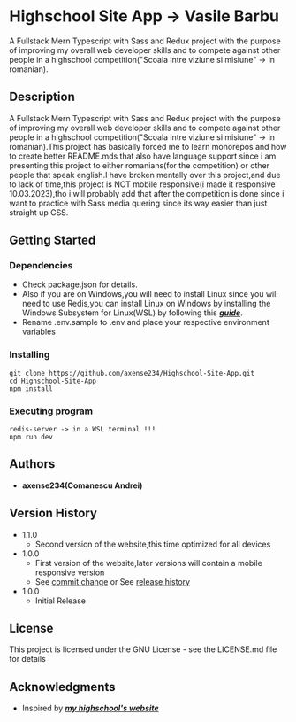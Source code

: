 # Highschool Site App -> Vasile Barbu

A Fullstack Mern Typescript with Sass and Redux project with the purpose of improving my overall web developer skills and to compete against other people in a highschool competition("Scoala intre viziune si misiune" -> in romanian).

## Description

A Fullstack Mern Typescript with Sass and Redux project with the purpose of improving my overall web developer skills and to compete against other people in a highschool competition("Scoala intre viziune si misiune" -> in romanian).This project has basically forced me to learn monorepos and how to create better README.mds that also have language support since i am presenting this project to either romanians(for the competition) or other people that speak english.I have broken mentally over this project,and due to lack of time,this project is NOT mobile responsive(i made it responsive 10.03.2023),tho i will probably add that after the competition is done since i want to practice with Sass media quering since its way easier than just straight up CSS.

## **Getting Started**

### Dependencies

- Check package.json for details.
- Also if you are on Windows,you will need to install Linux since you will need to use Redis,you can install Linux on Windows by installing the Windows Subsystem for Linux(WSL) by following this [**_guide_**](https://learn.microsoft.com/en-us/windows/wsl/install).
- Rename .env.sample to .env and place your respective environment variables

### Installing

```
git clone https://github.com/axense234/Highschool-Site-App.git
cd Highschool-Site-App
npm install
```

### Executing program

```
redis-server -> in a WSL terminal !!!
npm run dev
```

## **Authors**

- **axense234(Comanescu Andrei)**

## **Version History**

- 1.1.0
  - Second version of the website,this time optimized for all devices
- 1.0.0
  - First version of the website,later versions will contain a mobile responsive version
  - See [commit change](https://github.com/axense234/Highschool-Site-App/commits/master) or See [release history](https://github.com/axense234/Highschool-Site-App/releases)
- 1.0.0
  - Initial Release

## **License**

This project is licensed under the GNU License - see the LICENSE.md file for details

## **Acknowledgments**

- Inspired by [**_my highschool's website_**](https://sites.google.com/ltibp.ro/licionbarbu/acasa?authuser=0)
